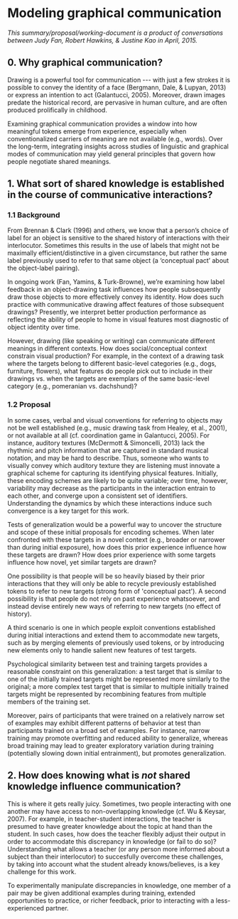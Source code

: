 # Modeling graphical communication  
_This summary/proposal/working-document is a product of conversations between Judy Fan, Robert Hawkins, & Justine Kao in April, 2015._ 

## 0. Why graphical communication?

Drawing is a powerful tool for communication --- with just a few strokes it is possible to convey the identity of a face (Bergmann, Dale, & Lupyan, 2013) or express an intention to act (Galantucci, 2005). Moreover, drawn images predate the historical record, are pervasive in human culture, and are often produced prolifically in childhood. 

Examining graphical communication provides a window into how meaningful tokens emerge from experience, especially when conventionalized carriers of meaning are not available (e.g., words). Over the long-term, integrating insights across studies of linguistic and graphical modes of communication may yield general principles that govern how people negotiate shared meanings.  

## 1. What sort of shared knowledge is established in the course of communicative interactions?

### 1.1 Background

From Brennan & Clark (1996) and others, we know that a person’s choice of label for an object is sensitive to the shared history of interactions with their interlocutor. Sometimes this results in the use of labels that might not be maximally efficient/distinctive in a given circumstance, but rather the same label previously used to refer to that same object (a ‘conceptual pact’ about the object-label pairing). 

In ongoing work (Fan, Yamins, & Turk-Browne), we’re examining how label feedback in an object-drawing task influences how people subsequently draw those objects to more effectively convey its identity. How does such practice with communicative drawing affect features of those subsequent drawings? Presently, we interpret better production performance as reflecting the ability of people to home in visual features most diagnostic of object identity over time. 

However, drawing (like speaking or writing) can communicate different meanings in different contexts. How does social/conceptual context constrain visual production? For example, in the context of a drawing task where the targets belong to different basic-level categories (e.g., dogs, furniture, flowers), what features do people pick out to include in their drawings vs. when the targets are exemplars of the same basic-level category (e.g., pomeranian vs. dachshund)? 


### 1.2 Proposal

In some cases, verbal and visual conventions for referring to objects may not be well established (e.g., music drawing task from Healey, et al., 2001), or not available at all (cf. coordination game in Galantucci, 2005). For instance, auditory textures (McDermott & Simoncelli, 2013) lack the rhythmic and pitch information that are captured in standard musical notation, and may be hard to describe. Thus, someone who wants to visually convey which auditory texture they are listening must innovate a graphical scheme for capturing its identifying physical features. Initially, these encoding schemes are likely to be quite variable; over time, however, variability may decrease as the participants in the interaction entrain to each other, and converge upon a consistent set of identifiers. Understanding the dynamics by which these interactions induce such convergence is a key target for this work. 

Tests of generalization would be a powerful way to uncover the structure and scope of these initial proposals for encoding schemes. When later confronted with these targets in a novel context (e.g., broader or narrower than during initial exposure), how does this prior experience influence how these targets are drawn? How does prior experience with some targets influence how novel, yet similar targets are drawn?

One possibility is that people will be so heavily biased by their prior interactions that they will only be able to recycle previously established tokens to refer to new targets (strong form of 'conceptual pact'). A second possibility is that people do not rely on past experience whatsoever, and instead devise entirely new ways of referring to new targets (no effect of history). 

A third scenario is one in which people exploit conventions established during initial interactions and extend them to accommodate new targets, such as by merging elements of previously used tokens, or by introducing new elements only to handle salient new features of test targets. 

Psychological similarity between test and training targets provides a reasonable constraint on this generalization: a test target that is similar to one of the initially trained targets might be represented more similarly to the original; a more complex test target that is similar to multiple initially trained targets might be represented by recombining features from multiple members of the training set. 

Moreover, pairs of participants that were trained on a relatively narrow set of examples may exhibit different patterns of behavior at test than participants trained on a broad set of examples. For instance, narrow training may promote overfitting and reduced ability to generalize, whereas broad training may lead to greater exploratory variation during training (potentially slowing down initial entrainment), but promotes generalization. 

## 2. How does knowing what is _not_ shared knowledge influence communication? 

This is where it gets really juicy. Sometimes, two people interacting with one another may have access to non-overlapping knowledge (cf. Wu & Keysar, 2007). For example, in teacher-student interactions, the teacher is presumed to have greater knowledge about the topic at hand than the student. In such cases, how does the teacher flexibly adjust their output in order to accommodate this discrepancy in knowledge (or fail to do so)? Understanding what allows a teacher (or any person more informed about a subject than their interlocutor) to succesfully overcome these challenges, by taking into account what the student already knows/believes, is a key challenge for this work. 

To experimentally manipulate discrepancies in knowledge, one member of a pair may be given additional examples during training, extended opportunities to practice, or richer feedback, prior to interacting with a less-experienced partner. 

